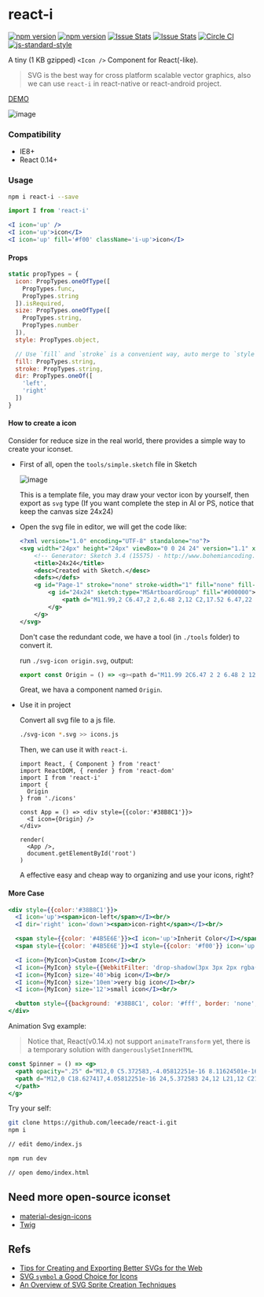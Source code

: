 # react-i

[![npm version](http://img.shields.io/npm/v/react-i.svg?style=flat-square)](https://npmjs.org/package/react-i "View this project on npm")
[![npm version](http://img.shields.io/npm/dm/react-i.svg?style=flat-square)](https://npmjs.org/package/react-i "View this project on npm")
[![Issue Stats](http://issuestats.com/github/leecade/react-i/badge/pr?style=flat-square)](https://github.com/leecade/react-i/pulls?q=is%3Apr+is%3Aclosed)
[![Issue Stats](http://issuestats.com/github/leecade/react-i/badge/issue?style=flat-square)](https://github.com/leecade/react-i/issues?q=is%3Aissue+is%3Aclosed)
[![Circle CI](https://circleci.com/gh/leecade/react-i.svg)](https://circleci.com/gh/leecade/react-i)
[![js-standard-style](https://img.shields.io/badge/code%20style-standard-brightgreen.svg?style=flat)](https://github.com/feross/standard)

A tiny (1 KB gzipped) `<Icon />` Component for React(-like).

> SVG is the best way for cross platform scalable vector graphics, also we can use `react-i` in react-native or react-android project.

[DEMO](https://view.gitlab.pro/react/react-i)

![image](https://gitlab.pro/react/react-i/uploads/6ea1589a3fbbe2d5942b9813f59b10f0/image.png)

### Compatibility

- IE8+
- React 0.14+

### Usage

```sh
npm i react-i --save
```

```jsx
import I from 'react-i'

<I icon='up' />
<I icon='up'>icon</I>
<I icon='up' fill='#f00' className='i-up'>icon</I>
```

#### Props

```jsx
static propTypes = {
  icon: PropTypes.oneOfType([
    PropTypes.func,
    PropTypes.string
  ]).isRequired,
  size: PropTypes.oneOfType([
    PropTypes.string,
    PropTypes.number
  ]),
  style: PropTypes.object,

  // Use `fill` and `stroke` is a convenient way, auto merge to `style`
  fill: PropTypes.string,
  stroke: PropTypes.string,
  dir: PropTypes.oneOf([
    'left',
    'right'
  ])
}
```

#### How to create a icon

Consider for reduce size in the real world, there provides a simple way to create your iconset.

- First of all, open the `tools/simple.sketch` file in Sketch

    ![image](https://gitlab.pro/haoyayi/clinic-profile/uploads/63cff495b500a109bce9e0ba2efaa749/image.png)

    This is a template file, you may draw your vector icon by yourself, then export as `svg` type (If you want complete the step in AI or PS, notice that keep the canvas size 24x24)

- Open the svg file in editor, we will get the code like:

    ```xml
    <?xml version="1.0" encoding="UTF-8" standalone="no"?>
    <svg width="24px" height="24px" viewBox="0 0 24 24" version="1.1" xmlns="http://www.w3.org/2000/svg" xmlns:xlink="http://www.w3.org/1999/xlink" xmlns:sketch="http://www.bohemiancoding.com/sketch/ns">
        <!-- Generator: Sketch 3.4 (15575) - http://www.bohemiancoding.com/sketch -->
        <title>24x24</title>
        <desc>Created with Sketch.</desc>
        <defs></defs>
        <g id="Page-1" stroke="none" stroke-width="1" fill="none" fill-rule="evenodd" sketch:type="MSPage">
            <g id="24x24" sketch:type="MSArtboardGroup" fill="#000000">
                <path d="M11.99,2 C6.47,2 2,6.48 2,12 C2,17.52 6.47,22 11.99,22 C17.52,22 22,17.52 22,12 C22,6.48 17.52,2 11.99,2 L11.99,2 Z M16.23,18 L12,15.45 L7.77,18 L8.89,13.19 L5.16,9.96 L10.08,9.54 L12,5 L13.92,9.53 L18.84,9.95 L15.11,13.18 L16.23,18 L16.23,18 Z" id="Shape" sketch:type="MSShapeGroup"></path>
            </g>
        </g>
    </svg>
    ```

    Don't case the redundant code, we have a tool (in `./tools` folder) to convert it.

    run `./svg-icon origin.svg`, output:

    ```js
    export const Origin = () => <g><path d="M11.99 2C6.47 2 2 6.48 2 12s4.47 10 9.99 10C17.52 22 22 17.52 22 12S17.52 2 11.99 2zm4.24 16L12 15.45 7.77 18l1.12-4.81-3.73-3.23 4.92-.42L12 5l1.92 4.53 4.92.42-3.73 3.23L16.23 18z"/></g>
    ```

    Great, we hava a component named `Origin`.

- Use it in project

    Convert all svg file to a js file.

    ```sh
    ./svg-icon *.svg >> icons.js
    ```

    Then, we can use it with `react-i`.

    ```
    import React, { Component } from 'react'
    import ReactDOM, { render } from 'react-dom'
    import I from 'react-i'
    import {
      Origin
    } from './icons'

    const App = () => <div style={{color:'#38B8C1'}}>
      <I icon={Origin} />
    </div>

    render(
      <App />,
      document.getElementById('root')
    )
    ```

    A effective easy and cheap way to organizing and use your icons, right?

#### More Case

```jsx
<div style={{color:'#38B8C1'}}>
  <I icon='up'><span>icon-left</span></I><br/>
  <I dir='right' icon='down'><span>icon-right</span></I><br/>

  <span style={{color: '#4B5E6E'}}><I icon='up'>Inherit Color</I></span><br/>
  <span style={{color: '#4B5E6E'}}><I style={{color: '#f00'}} icon='up'></I><span>Custom Color</span></span><br/>

  <I icon={MyIcon}>Custom Icon</I><br/>
  <I icon={MyIcon} style={{WebkitFilter: 'drop-shadow(3px 3px 2px rgba(0,0,0,.4))'}}>Support Shadow</I><br/>
  <I icon={MyIcon} size='40'>big icon</I><br/>
  <I icon={MyIcon} size='10em'>very big icon</I><br/>
  <I icon={MyIcon} size='12'>small icon</I><br/>

  <button style={{background: '#38B8C1', color: '#fff', border: 'none', borderRadius: '2px', 'paddingLeft': '5px', 'outline': 'none'}}><I icon='up' dir='right'>use in button</I></button>
</div>
```

Animation Svg example:

> Notice that, React(v0.14.x) not support `animateTransform` yet, there is a temporary solution with `dangerouslySetInnerHTML`

```jsx
const Spinner = () => <g>
  <path opacity=".25" d="M12,0 C5.372583,-4.05812251e-16 8.11624501e-16,5.372583 0,12 C-8.11624501e-16,18.627417 5.372583,24 12,24 C18.627417,24 24,18.627417 24,12 C24,5.372583 18.627417,4.05812251e-16 12,0 M12,3 C16.9705627,3.00000007 20.9999999,7.0294373 20.9999999,12 C20.9999999,16.9705627 16.9705627,20.9999999 12,21 C7.0294373,20.9999999 3.00000013,16.9705627 3.00000013,12 C3.00000013,7.0294373 7.0294373,3.00000007 12,3"/>
  <path d="M12,0 C18.627417,4.05812251e-16 24,5.372583 24,12 L21,12 C21,7.02943725 16.9705627,3 12,3 L12,0 Z" dangerouslySetInnerHTML={{ __html: '<animateTransform attributeName="transform" type="rotate" from="0 12 12" to="360 12 12" dur="0.8s" repeatCount="indefinite" />' }}>
  </path>
</g>
```

Try your self:

```sh
git clone https://github.com/leecade/react-i.git
npm i

// edit demo/index.js

npm run dev

// open demo/index.html
```

## Need more open-source iconset

- [material-design-icons](https://elements.polymer-project.org/elements/iron-icons?view=demo:demo/index.html&active=iron-icons)
- [Twig](https://github.com/leecade/twig/tree/master/svg/24)

## Refs

- [Tips for Creating and Exporting Better SVGs for the Web](http://sarasoueidan.com/blog/svg-tips-for-designers)
- [SVG `symbol` a Good Choice for Icons](https://css-tricks.com/svg-symbol-good-choice-icons/)
- [An Overview of SVG Sprite Creation Techniques](https://24ways.org/2014/an-overview-of-svg-sprite-creation-techniques/)
